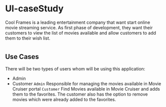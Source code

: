 # <h1>UI-caseStudy</h1>
Cool Frames is a leading entertainment company that want start online movie streaming service. As first phase of development, they want their customers to view the list of movies available and allow customers to add them to their wish list. 
# <h2>Use Cases</h2>
There will be two types of users whom will be using this application:
- Admin
- Customer
`Admin`    Responsible for managing the movies available in Movie Cruiser portal
`Customer` Find Movies available in Movie Cruiser and adds them to the favorites. The customer also has the option to remove movies which were already added to the favorites.
